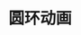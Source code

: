 # 圆环动画

<Demo01 />

<script>
import Demo01 from './01/index.vue';

export default {
  components: {
    Demo01
  }
}
</script>